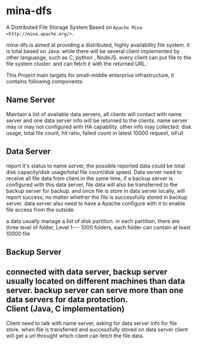 mina-dfs
========

A Distributed File Storage System Based on `Apache Mina <http://mina.apache.org/>`.

mina-dfs is aimed at providing a distributed, highly availability file system. it is total based on Java. 
while there will be several client implemented by other languange, such as C, python , NodeJS. every client can put file to the file system cluster.
and can fetch it with the returned URL.
 
This Project main targets for small-middle enterprise infrastructure, it contains following components:

Name Server
----------
Maintain a list of available data servers, all clients will contact with name server and one data server info will be returned to the clients. name server may or may not configured with HA capability.
other info may collected: disk usage, total file count, hit ratio, failed count in latest 10000 request, isFull

Data Server
----------
report it's status to name server, the possible reported data could be total disk capacity/disk usage/total file count/disk speed. Data server need to 
receive all file data from client.in the same time, if a backup server is configured with this data server, file data will also be transferred to the backup server for backup. and once file is store in data server locally, will report success, no matter whether the file is successfully stored in backup server.
data server also need to have a Apache configure with it to enable file access from the outside.

a data usually manage a list of disk partition. in each partition, there are three level of folder, Level 1--- 1000 folders, each folder can contain at least 10000 file

Backup Server
----------

connected with data server, backup server usually located on different machines than data server. backup server can serve more than one data servers for data protection.  
Client  (Java, C implementation)
---------
Client need to talk with name server, asking for data server info for file store. when file is transferred and successfully stored on data server
client will get a url throught which client can fetch the file data.
